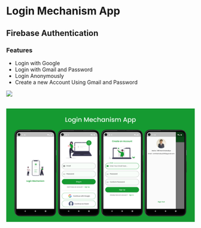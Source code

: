 # Login Mechanism App

## Firebase Authentication

### Features

<ul>
<li>Login with Google</li>
<li>Login with Gmail and Password</li>
<li>Login Anonymously</li>
<li>Create a new Account Using Gmail and Password</li>
</ul>

<img src="https://github.com/RomitKatrodiya/Login_Mechanism_App/blob/master/screenshots/Screenrecording-20221113-202707.GIF" style=" height:450px; " data-target="animated-image.originalImage">

##

![App UI](/screenshots/Login-Mechanism-App.jpg)